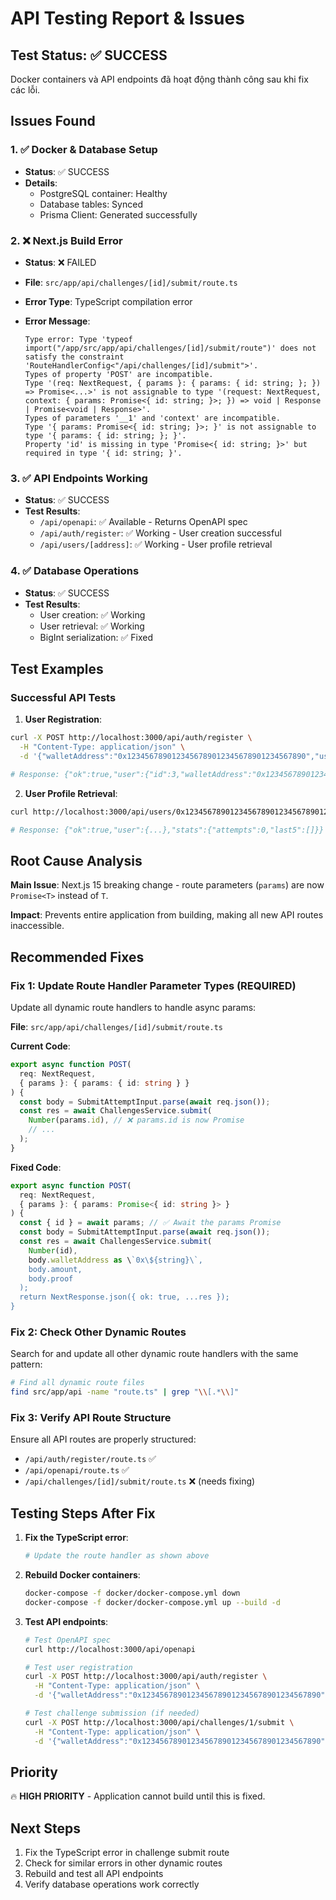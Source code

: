 # API Testing Report & Issues

## Test Status: ✅ SUCCESS

Docker containers và API endpoints đã hoạt động thành công sau khi fix các lỗi.

## Issues Found

### 1. ✅ Docker & Database Setup

- **Status**: ✅ SUCCESS
- **Details**:
  - PostgreSQL container: Healthy
  - Database tables: Synced
  - Prisma Client: Generated successfully

### 2. ❌ Next.js Build Error

- **Status**: ❌ FAILED
- **File**: `src/app/api/challenges/[id]/submit/route.ts`
- **Error Type**: TypeScript compilation error
- **Error Message**:

  ```
  Type error: Type 'typeof import("/app/src/app/api/challenges/[id]/submit/route")' does not satisfy the constraint 'RouteHandlerConfig<"/api/challenges/[id]/submit">'.
  Types of property 'POST' are incompatible.
  Type '(req: NextRequest, { params }: { params: { id: string; }; }) => Promise<...>' is not assignable to type '(request: NextRequest, context: { params: Promise<{ id: string; }>; }) => void | Response | Promise<void | Response>'.
  Types of parameters '__1' and 'context' are incompatible.
  Type '{ params: Promise<{ id: string; }>; }' is not assignable to type '{ params: { id: string; }; }'.
  Property 'id' is missing in type 'Promise<{ id: string; }>' but required in type '{ id: string; }'.
  ```

### 3. ✅ API Endpoints Working

- **Status**: ✅ SUCCESS
- **Test Results**:
  - `/api/openapi`: ✅ Available - Returns OpenAPI spec
  - `/api/auth/register`: ✅ Working - User creation successful
  - `/api/users/[address]`: ✅ Working - User profile retrieval

### 4. ✅ Database Operations

- **Status**: ✅ SUCCESS
- **Test Results**:
  - User creation: ✅ Working
  - User retrieval: ✅ Working
  - BigInt serialization: ✅ Fixed

## Test Examples

### Successful API Tests

1. **User Registration**:

```bash
curl -X POST http://localhost:3000/api/auth/register \
  -H "Content-Type: application/json" \
  -d '{"walletAddress":"0x1234567890123456789012345678901234567890","username":"testuser"}'

# Response: {"ok":true,"user":{"id":3,"walletAddress":"0x1234567890123456789012345678901234567890",...}}
```

2. **User Profile Retrieval**:

```bash
curl http://localhost:3000/api/users/0x1234567890123456789012345678901234567890

# Response: {"ok":true,"user":{...},"stats":{"attempts":0,"last5":[]}}
```

## Root Cause Analysis

**Main Issue**: Next.js 15 breaking change - route parameters (`params`) are now `Promise<T>` instead of `T`.

**Impact**: Prevents entire application from building, making all new API routes inaccessible.

## Recommended Fixes

### Fix 1: Update Route Handler Parameter Types (REQUIRED)

Update all dynamic route handlers to handle async params:

**File**: `src/app/api/challenges/[id]/submit/route.ts`

**Current Code**:

```typescript
export async function POST(
  req: NextRequest,
  { params }: { params: { id: string } }
) {
  const body = SubmitAttemptInput.parse(await req.json());
  const res = await ChallengesService.submit(
    Number(params.id), // ❌ params.id is now Promise
    // ...
  );
}
```

**Fixed Code**:

```typescript
export async function POST(
  req: NextRequest,
  { params }: { params: Promise<{ id: string }> }
) {
  const { id } = await params; // ✅ Await the params Promise
  const body = SubmitAttemptInput.parse(await req.json());
  const res = await ChallengesService.submit(
    Number(id),
    body.walletAddress as \`0x\${string}\`,
    body.amount,
    body.proof
  );
  return NextResponse.json({ ok: true, ...res });
}
```

### Fix 2: Check Other Dynamic Routes

Search for and update all other dynamic route handlers with the same pattern:

```bash
# Find all dynamic route files
find src/app/api -name "route.ts" | grep "\\[.*\\]"
```

### Fix 3: Verify API Route Structure

Ensure all API routes are properly structured:

- `/api/auth/register/route.ts` ✅
- `/api/openapi/route.ts` ✅
- `/api/challenges/[id]/submit/route.ts` ❌ (needs fixing)

## Testing Steps After Fix

1. **Fix the TypeScript error**:

   ```bash
   # Update the route handler as shown above
   ```

2. **Rebuild Docker containers**:

   ```bash
   docker-compose -f docker/docker-compose.yml down
   docker-compose -f docker/docker-compose.yml up --build -d
   ```

3. **Test API endpoints**:

   ```bash
   # Test OpenAPI spec
   curl http://localhost:3000/api/openapi
   
   # Test user registration
   curl -X POST http://localhost:3000/api/auth/register \
     -H "Content-Type: application/json" \
     -d '{"walletAddress":"0x1234567890123456789012345678901234567890","username":"testuser"}'
   
   # Test challenge submission (if needed)
   curl -X POST http://localhost:3000/api/challenges/1/submit \
     -H "Content-Type: application/json" \
     -d '{"walletAddress":"0x1234567890123456789012345678901234567890","amount":100,"proof":"test"}'
   ```

## Priority

🔥 **HIGH PRIORITY** - Application cannot build until this is fixed.

## Next Steps

1. Fix the TypeScript error in challenge submit route
2. Check for similar errors in other dynamic routes  
3. Rebuild and test all API endpoints
4. Verify database operations work correctly
